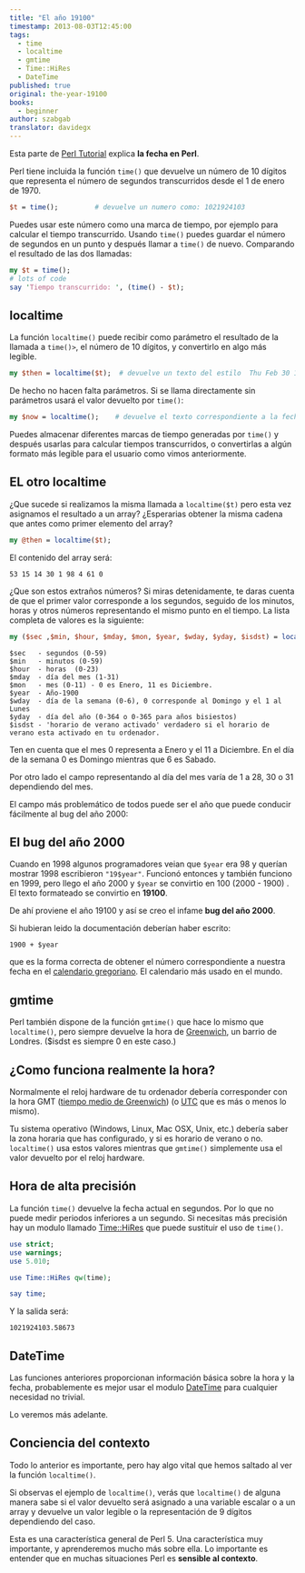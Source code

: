 ```yaml
---
title: "El año 19100"
timestamp: 2013-08-03T12:45:00
tags:
  - time
  - localtime
  - gmtime
  - Time::HiRes
  - DateTime
published: true
original: the-year-19100
books:
  - beginner
author: szabgab
translator: davidegx
---
```



Esta parte de [Perl Tutorial](/perl-tutorial) explica <b>la fecha en Perl</b>.

Perl tiene incluida la función `time()` que devuelve un número de 10 dígitos
que representa el número de segundos transcurridos desde el 1 de enero de 1970.


```perl
$t = time();         # devuelve un numero como: 1021924103
```

Puedes usar este número como una marca de tiempo, por ejemplo para calcular el tiempo transcurrido.
Usando `time()` puedes guardar el número de segundos en un punto y después
llamar a `time()` de nuevo. Comparando el resultado de las dos llamadas:

```perl
my $t = time();
# lots of code
say 'Tiempo transcurrido: ', (time() - $t);
```

## localtime

La función `localtime()` puede recibir como parámetro
el resultado de la llamada a `time()>`, el número de 10 dígitos, y convertirlo
en algo más legible.

```perl
my $then = localtime($t);  # devuelve un texto del estilo  Thu Feb 30 14:15:53 1998
```

De hecho no hacen falta parámetros. Si se llama directamente sin parámetros usará
el valor devuelto por `time()`:

```perl
my $now = localtime();    # devuelve el texto correspondiente a la fecha actual
```

Puedes almacenar diferentes marcas de tiempo generadas por `time()` y después
usarlas para calcular tiempos transcurridos, o convertirlas a algún formato más
legible para el usuario como vimos anteriormente.

## EL otro localtime

¿Que sucede si realizamos la misma llamada a `localtime($t)` pero esta vez
asignamos el resultado a un array? ¿Esperarias obtener la misma cadena que antes
como primer elemento del array?

```perl
my @then = localtime($t);
```

El contenido del array será:

```
53 15 14 30 1 98 4 61 0
```

¿Que son estos extraños números? Si miras detenidamente, te daras cuenta
de que el primer valor corresponde a los segundos, seguido de los minutos, horas y otros
números representando el mismo punto en el tiempo. La lista completa de valores es la siguiente:

```perl
my ($sec ,$min, $hour, $mday, $mon, $year, $wday, $yday, $isdst) = localtime(time);
```
```
$sec   - segundos (0-59)
$min   - minutos (0-59)
$hour  - horas  (0-23)
$mday  - día del mes (1-31)
$mon   - mes (0-11) - 0 es Enero, 11 es Diciembre.
$year  - Año-1900
$wday  - día de la semana (0-6), 0 corresponde al Domingo y el 1 al Lunes
$yday  - día del año (0-364 o 0-365 para años bisiestos)
$isdst - 'horario de verano activado' verdadero si el horario de verano esta activado en tu ordenador.
```

Ten en cuenta que el mes 0 representa a Enero y el 11 a Diciembre.
En el día de la semana 0 es Domingo mientras que 6 es Sabado.

Por otro lado el campo representando al día del mes varía de 1 a 28, 30 o 31 dependiendo del mes.

El campo más problemático de todos puede ser el año que puede conducir fácilmente al bug del año 2000:

## El bug del año 2000

Cuando en 1998 algunos programadores veian que `$year` era 98 y querían mostrar 1998
escribieron `"19$year"`. Funcionó entonces y también funciono en 1999, pero llego
el año 2000 y `$year` se convirtio en 100 (2000 - 1900) . El texto formateado se convirtio en <b>19100</b>.

De ahí proviene el año 19100 y así se creo el infame
<b>bug del año 2000</b>.

Si hubieran leido la documentación deberían haber escrito:

```
1900 + $year
```

que es la forma correcta de obtener el número correspondiente a nuestra fecha en el
[calendario gregoriano](http://es.wikipedia.org/wiki/Calendario_gregoriano).
El calendario más usado en el mundo.

## gmtime

Perl también dispone de la función `gmtime()` que hace lo mismo que `localtime()`,
pero siempre devuelve la hora de [Greenwich](http://es.wikipedia.org/wiki/Greenwich),
un barrio de Londres. ($isdst es siempre 0 en este caso.)

## ¿Como funciona realmente la hora?

Normalmente el reloj hardware de tu ordenador debería corresponder con la hora GMT
([tiempo medio de Greenwich](http://es.wikipedia.org/wiki/GMT))
(o [UTC](http://es.wikipedia.org/wiki/Coordinated_Universal_Time) que es más o menos lo mismo).

Tu sistema operativo (Windows, Linux, Mac OSX, Unix, etc.) debería saber la zona horaria que has
configurado, y si es horario de verano o no. `localtime()` usa estos valores
mientras que `gmtime()` simplemente usa el valor devuelto por el reloj hardware.

## Hora de alta precisión

La función `time()` devuelve la fecha actual en segundos. Por lo que no puede
medir periodos inferiores a un segundo. Si necesitas más precisión hay un modulo
llamado [Time::HiRes](https://metacpan.org/pod/Time::HiRes) que puede
sustituir el uso de `time()`.

```perl
use strict;
use warnings;
use 5.010;

use Time::HiRes qw(time);

say time;
```

Y la salida será:

```
1021924103.58673
```

## DateTime

Las funciones anteriores proporcionan información básica sobre la hora y la fecha,
probablemente es mejor usar el modulo [DateTime](https://metacpan.org/pod/DateTime) para cualquier necesidad no trivial.

Lo veremos más adelante.

## Conciencia del contexto

Todo lo anterior es importante, pero hay algo vital que hemos
saltado al ver la función `localtime()`.

Si observas el ejemplo de `localtime()`, verás que `localtime()`
de alguna manera sabe si el valor devuelto será asignado a una variable escalar o a un array y
devuelve un valor legible o la representación de 9 dígitos dependiendo del caso.

Esta es una característica general de Perl 5. Una característica muy importante, y aprenderemos
mucho más sobre ella. Lo importante es entender que en muchas situaciones Perl es <b>sensible al contexto</b>.



